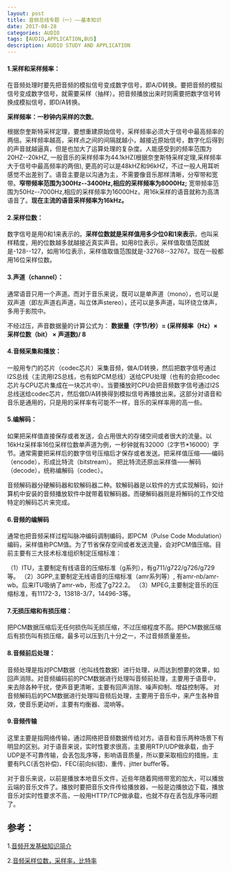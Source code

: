 ```yaml
---
layout: post
title: 音频总线专题（一）——基本知识
date: 2017-08-28
categories: AUDIO
tags: [AUDIO,APPLICATION,BUS]
description: AUDIO STUDY AND APPLICATION
---
```


#### **1.采样和采样频率：**

在音频处理时要先把音频的模拟信号变成数字信号，即A/D转换。要把音频的模拟信号变成数字信号，就需要采样（抽样）。把音频播放出来时则需要把数字信号转换成模拟信号，即D/A转换。

**采样频率：一秒钟内采样的次数**。

根据奈奎斯特采样定理，要想重建原始信号，采样频率必须大于信号中最高频率的两倍。采样频率越高，采样点之间的间隔就越小，越接近原始信号，数字化后得到的声音就越逼真，但是也加大了运算处理的复杂度。人能感受到的频率范围为 20HZ--20kHZ, 一般音乐的采样频率为44.1kHZ(根据奈奎斯特采样定理,采样频率大于信号中最高频率的两倍), 更高的可以是48kHZ和96kHZ，不过一般人用耳听感觉不出差别了。语音主要是以沟通为主，不需要像音乐那样清晰，分窄带和宽带。**窄带频率范围为300Hz--3400Hz,相应的采样频率为8000Hz;** 宽带频率范围为50Hz--7000Hz,相应的采样频率为16000Hz，用16k采样的语音就称为高清语音了。**现在主流的语音采样频率为16kHz。**

#### **2.采样位数：**

数字信号是用0和1来表示的。**采样位数就是采样值用多少位0和1来表示**，也叫采样精度，用的位数越多就越接近真实声音。如用8位表示，采样值取值范围就是-128--127，如用16位表示，采样值取值范围就是-32768--32767。现在一般都用16位采样位数。

#### **3.声道（channel）：**

通常语音只用一个声道。而对于音乐来说，既可以是单声道（mono），也可以是双声道（即左声道右声道，叫立体声stereo），还可以是多声道，叫环绕立体声，多用于影院中。

不经过压，声音数据量的计算公式为：
**数据量（字节/秒）= (采样频率（Hz）× 采样位数（bit） × 声道数)/ 8**

#### **4.音频采集和播放**：

一般用专门的芯片（codec芯片）采集音频，做A/D转换，然后把数字信号通过I2S总线（主流用I2S总线，也有如PCM总线）送给CPU处理（也有的会把codec芯片与CPU芯片集成在一块芯片中）。当要播放时CPU会把音频数字信号通过I2S总线送给codec芯片，然后做D/A转换得到模拟信号再播放出来。这部分对语音和音乐是通用的，只是用的采样率有可能不一样，音乐的采样率用的高一些。

#### **5.编解码：**

如果把采样值直接保存或者发送，会占用很大的存储空间或者很大的流量。以16kHz采样率16位采样位数单声道为例，一秒钟就有32000（2字节*16000）字节。通常需要把采样后的数字信号压缩后才保存或者发送。把采样值压缩——编码（encode），形成比特流（bitstream）。 把比特流还原出采样值——解码（decode），统称编解码（codec）。

音频解码器分硬解码器和软解码器二种。软解码器是以软件的方式实现解码，如计算机中安装的音频播放软件中就带着软解码器。而硬解码器则是将解码的工作交给特定的解码芯片来完成。

#### **6.音频的编解码**

通常也把音频采样过程叫脉冲编码调制编码，即PCM（Pulse Code Modulation）编码，采样值称PCM值。为了节省保存空间或者发送流量，会对PCM值压缩。目前主要有三大技术标准组织制定压缩标准：

（1）ITU，主要制定有线语音的压缩标准（g系列），有g711/g722/g726/g729等。
（2）3GPP,主要制定无线语音的压缩标准（amr系列等）, 有amr-nb/amr-wb。后来ITU吸纳了amr-wb，形成了g722.2。
（3）MPEG,主要制定音乐的压缩标准，有11172-3，13818-3/7，14496-3等。



#### **7.无损压缩和有损压缩：**

把PCM数据压缩后无任何损伤叫无损压缩，不过压缩程度不高。把PCM数据压缩后有损伤叫有损压缩，最多可以压到几十分之一，不过音频质量差些。

#### **8.音频前后处理：**

音频处理是指对PCM数据（也叫线性数据）进行处理，从而达到想要的效果，如回声消除。对音频编码前的PCM数据进行处理叫音频前处理，主要用于语音中，来去除各种干扰，使声音更清晰，主要有回声消除、噪声抑制、增益控制等。
对音频解码后的PCM数据进行处理叫音频后处理，主要用于音乐中，来产生各种音效，使音乐更动听，主要有均衡器、混响等。

#### **9.音频传输**

这里主要是指网络传输，通过网络把音频数据传给对方。语音和音乐两种场景下有明显的区别。对于语音来说，实时性要求很高，主要用RTP/UDP做承载，由于UDP是不可靠传输，会丢包乱序等，影响语音质量，所以要采取相应的措施，主要有PLC(丢包补偿)、FEC(前向纠错)、重传、jitter buffer等。

对于音乐来说，以前是播放本地音乐文件，近些年随着网络带宽的加大，可以播放云端的音乐文件了。播放时要把音乐文件传给播放器，一般是边播放边下载，播放音乐对实时性要求不高，一般用HTTP/TCP做承载，也就不存在丢包乱序等问题了。

## 参考：

1.[音频开发基础知识简介 ](http://www.cnblogs.com/talkaudiodev/p/7041477.html)

2.[音频采样位数，采样率，比特率](http://blog.csdn.net/iloli/article/details/19252103)

